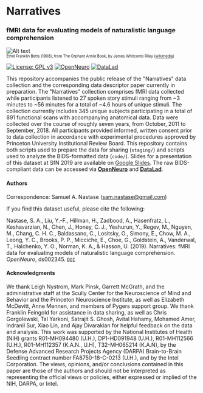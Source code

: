# Narratives  
### fMRI data for evaluating models of naturalistic language comprehension

![Alt text](https://upload.wikimedia.org/wikipedia/commons/a/a0/Orphant_Annie_Book_%E2%80%93_Title_page.jpg?raw=true&s=100 "The Orphant Annie Book")  
<sub><sup>Ethel Franklin Betts (1908), from The Orphant Annie Book, by James Whitcomb Riley ([wikimedia](https://commons.wikimedia.org/wiki/File:Orphant_Annie_Book_%E2%80%93_Title_page.jpg))</sup></sub>

[![License: GPL v3](https://img.shields.io/badge/License-GPLv3-blue.svg)](https://www.gnu.org/licenses/gpl-3.0)
[![OpenNeuro](https://img.shields.io/badge/Data-OpenNeuro-teal)](https://openneuro.org/datasets/ds002345)
[![DataLad](https://img.shields.io/badge/Data-DataLad-orange)](http://datasets.datalad.org/?dir=/labs/hasson/narratives)

This repository accompanies the public release of the "Narratives" data collection and the corresponding data descriptor paper currently in preparation. The "Narratives" collection comprises fMRI data collected while participants listened to 27 spoken story stimuli ranging from ~3 minutes to ~56 minutes for a total of ~4.6 hours of unique stimuli. The collection currently includes 345 unique subjects participating in a total of 891 functional scans with accompanying anatomical data. Data were collected over the course of roughly seven years, from October, 2011 to September, 2018. All participants provided informed, written consent prior to data collection in accordance with experimental procedures approved by Princeton University Institutional Review Board. This repository contains both scripts used to prepare the data for sharing (`staging/`) and scripts used to analyze the BIDS-formatted data (`code/`). Slides for a presentation of this dataset at SfN 2019 are available on [Google Slides](https://docs.google.com/presentation/d/1KNViRGPHFf53PJLTM-1B1ZguHXSPWR2nppkLWNLSuy8/edit?usp=sharing). The raw BIDS-compliant data can be accessed via [**OpenNeuro**](https://openneuro.org/datasets/ds002345) and [**DataLad**](http://datasets.datalad.org/?dir=/labs/hasson/narratives).

#### Authors
Correspondence: Samuel A. Nastase ([sam.nastase@gmail.com](mailto:sam.nastase@gmail.com))

If you find this dataset useful, please cite the following:

Nastase, S. A., Liu, Y.-F., Hillman, H., Zadbood, A., Hasenfratz, L., Keshavarzian, N., Chen, J., Honey, C. J., Yeshurun, Y., Regev, M., Nguyen, M., Chang, C. H. C., Baldassano, C., Lositsky, O., Simony, E., Chow, M. A., Leong, Y. C., Brooks, P. P., Micciche, E., Choe, G., Goldstein, A., Vanderwal, T., Halchenko, Y. O., Norman, K. A., & Hasson, U. (2019). Narratives: fMRI data for evaluating models of naturalistic language comprehension. *OpenNeuro*, ds002345. [`DOI`](https://doi.org/10.18112/openneuro.ds002345.v1.1.3)

#### Acknowledgments
We thank Leigh Nystrom, Mark Pinsk, Garrett McGrath, and the administrative staff at the Scully Center for the Neuroscience of Mind and Behavior and the Princeton Neuroscience Institute, as well as Elizabeth McDevitt, Anne Mennen, and members of Pygers support group. We thank Franklin Feingold for assistance in data sharing, as well as Chris Gorgolewski, Tal Yarkoni, Satrajit S. Ghosh, Avital Hahamy, Mohamed Amer, Indranil Sur, Xiao Lin, and Ajay Divarakian for helpful feedback on the data and analysis. This work was supported by the National Institutes of Health (NIH) grants R01-MH094480 (U.H.), DP1-HD091948 (U.H.), R01-MH112566 (U.H.), R01-MH112357 (K.A.N., U.H), T32-MH065214 (K.A.N), by the Defense Advanced Research Projects Agency (DARPA) Brain-to-Brain Seedling contract number FA8750-18-C-0213 (U.H.), and by the Intel Corporation. The views, opinions, and/or conclusions contained in this paper are those of the authors and should not be interpreted as representing the official views or policies, either expressed or implied of the NIH, DARPA, or Intel.
